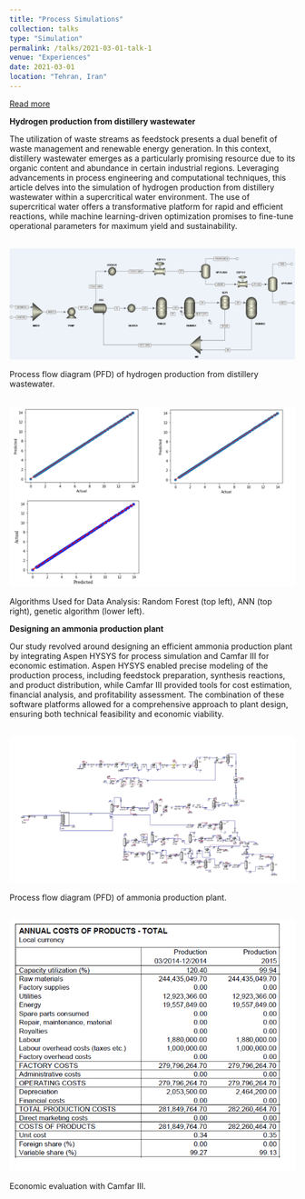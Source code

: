 ```yaml
---
title: "Process Simulations"
collection: talks
type: "Simulation"
permalink: /talks/2021-03-01-talk-1
venue: "Experiences"
date: 2021-03-01
location: "Tehran, Iran"
---
```



<a href="https://shahabdavoudi.github.io/talks/2021-03-01-talk-1" rel="permalink">Read more</a>


**Hydrogen production from distillery wastewater**



The utilization of waste streams as feedstock presents a dual benefit of waste management and renewable energy generation. In this context, distillery wastewater emerges as a particularly promising resource due to its organic content and abundance in certain industrial regions. Leveraging advancements in process engineering and computational techniques, this article delves into the simulation of hydrogen production from distillery wastewater within a supercritical water environment. The use of supercritical water offers a transformative platform for rapid and efficient reactions, while machine learning-driven optimization promises to fine-tune operational parameters for maximum yield and sustainability. 


<br/><img src='/images/aspensim.png'>

Process flow diagram (PFD) of hydrogen production from distillery wastewater.

<br/><img src='/images/mlaspen.png'>

Algorithms Used for Data Analysis: Random Forest (top left), ANN (top right), genetic algorithm (lower left).





**Designing an ammonia production plant**



Our study revolved around designing an efficient ammonia production plant by integrating Aspen HYSYS for process simulation and Camfar III for economic estimation. Aspen HYSYS enabled precise modeling of the production process, including feedstock preparation, synthesis reactions, and product distribution, while Camfar III provided tools for cost estimation, financial analysis, and profitability assessment. The combination of these software platforms allowed for a comprehensive approach to plant design, ensuring both technical feasibility and economic viability.


<br/><img src='/images/ammonia.png'>

Process flow diagram (PFD) of ammonia production plant.

<br/><img src='/images/cost.png'>

Economic evaluation with Camfar III.

